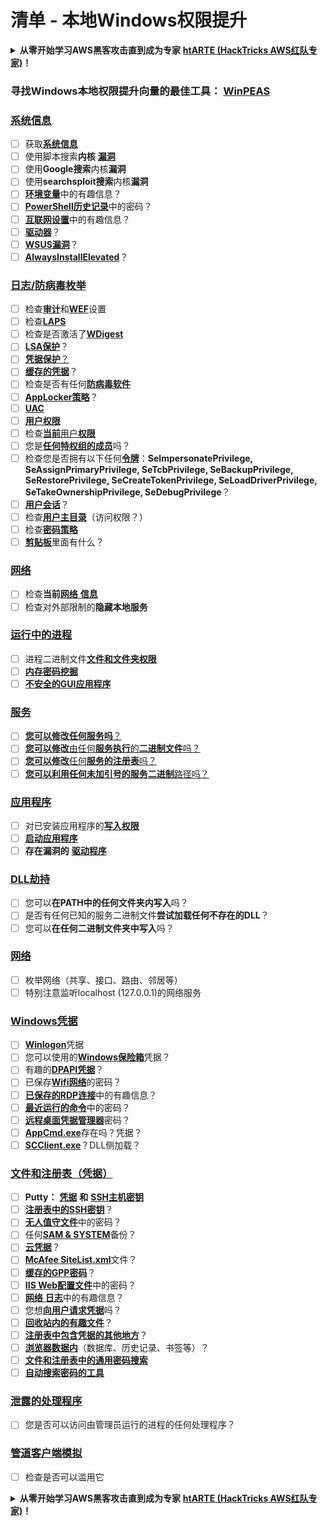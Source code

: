 # 清单 - 本地Windows权限提升

<details>

<summary><strong>从零开始学习AWS黑客攻击直到成为专家</strong> <a href="https://training.hacktricks.xyz/courses/arte"><strong>htARTE (HackTricks AWS红队专家)</strong></a><strong>！</strong></summary>

支持HackTricks的其他方式：

* 如果您想在**HackTricks中看到您的公司广告**或**下载HackTricks的PDF**，请查看[**订阅计划**](https://github.com/sponsors/carlospolop)！
* 获取[**官方PEASS & HackTricks商品**](https://peass.creator-spring.com)
* 发现[**PEASS家族**](https://opensea.io/collection/the-peass-family)，我们独家的[**NFTs系列**](https://opensea.io/collection/the-peass-family)
* **加入** 💬 [**Discord群组**](https://discord.gg/hRep4RUj7f) 或 [**telegram群组**](https://t.me/peass) 或在 **Twitter** 🐦 上**关注**我 [**@carlospolopm**](https://twitter.com/carlospolopm)**。**
* **通过向** [**HackTricks**](https://github.com/carlospolop/hacktricks) 和 [**HackTricks Cloud**](https://github.com/carlospolop/hacktricks-cloud) github仓库提交PR来分享您的黑客技巧。**

</details>

### **寻找Windows本地权限提升向量的最佳工具：** [**WinPEAS**](https://github.com/carlospolop/privilege-escalation-awesome-scripts-suite/tree/master/winPEAS)

### [系统信息](windows-local-privilege-escalation/#system-info)

* [ ] 获取[**系统信息**](windows-local-privilege-escalation/#system-info)
* [ ] 使用脚本搜索**内核** [**漏洞**](windows-local-privilege-escalation/#version-exploits)
* [ ] 使用**Google搜索**内核**漏洞**
* [ ] 使用**searchsploit搜索**内核**漏洞**
* [ ] [**环境变量**](windows-local-privilege-escalation/#environment)中的有趣信息？
* [ ] [**PowerShell历史记录**](windows-local-privilege-escalation/#powershell-history)中的密码？
* [ ] [**互联网设置**](windows-local-privilege-escalation/#internet-settings)中的有趣信息？
* [ ] [**驱动器**](windows-local-privilege-escalation/#drives)？
* [ ] [**WSUS漏洞**](windows-local-privilege-escalation/#wsus)？
* [ ] [**AlwaysInstallElevated**](windows-local-privilege-escalation/#alwaysinstallelevated)？

### [日志/防病毒枚举](windows-local-privilege-escalation/#enumeration)

* [ ] 检查[**审计**](windows-local-privilege-escalation/#audit-settings)和[**WEF**](windows-local-privilege-escalation/#wef)设置
* [ ] 检查[**LAPS**](windows-local-privilege-escalation/#laps)
* [ ] 检查是否激活了[**WDigest**](windows-local-privilege-escalation/#wdigest)
* [ ] [**LSA保护**](windows-local-privilege-escalation/#lsa-protection)？
* [ ] [**凭据保护**](windows-local-privilege-escalation/#credentials-guard)[？](windows-local-privilege-escalation/#cached-credentials)
* [ ] [**缓存的凭据**](windows-local-privilege-escalation/#cached-credentials)？
* [ ] 检查是否有任何[**防病毒软件**](windows-av-bypass)
* [ ] [**AppLocker策略**](authentication-credentials-uac-and-efs#applocker-policy)？
* [ ] [**UAC**](authentication-credentials-uac-and-efs/uac-user-account-control)
* [ ] [**用户权限**](windows-local-privilege-escalation/#users-and-groups)
* [ ] 检查[**当前**用户**权限**](windows-local-privilege-escalation/#users-and-groups)
* [ ] 您是[**任何特权组的成员**](windows-local-privilege-escalation/#privileged-groups)吗？
* [ ] 检查您是否拥有以下任何[**令牌**](windows-local-privilege-escalation/#token-manipulation)：**SeImpersonatePrivilege, SeAssignPrimaryPrivilege, SeTcbPrivilege, SeBackupPrivilege, SeRestorePrivilege, SeCreateTokenPrivilege, SeLoadDriverPrivilege, SeTakeOwnershipPrivilege, SeDebugPrivilege**？
* [ ] [**用户会话**](windows-local-privilege-escalation/#logged-users-sessions)？
* [ ] 检查[**用户主目录**](windows-local-privilege-escalation/#home-folders)（访问权限？）
* [ ] 检查[**密码策略**](windows-local-privilege-escalation/#password-policy)
* [ ] [**剪贴板**](windows-local-privilege-escalation/#get-the-content-of-the-clipboard)里面有什么？

### [网络](windows-local-privilege-escalation/#network)

* [ ] 检查**当前**[**网络** **信息**](windows-local-privilege-escalation/#network)
* [ ] 检查对外部限制的**隐藏本地服务**

### [运行中的进程](windows-local-privilege-escalation/#running-processes)

* [ ] 进程二进制文件[**文件和文件夹权限**](windows-local-privilege-escalation/#file-and-folder-permissions)
* [ ] [**内存密码挖掘**](windows-local-privilege-escalation/#memory-password-mining)
* [ ] [**不安全的GUI应用程序**](windows-local-privilege-escalation/#insecure-gui-apps)

### [服务](windows-local-privilege-escalation/#services)

* [ ] [**您可以修改任何服务吗**？](windows-local-privilege-escalation#permissions)
* [ ] [**您可以修改**由任何**服务执行**的**二进制文件**吗？](windows-local-privilege-escalation/#modify-service-binary-path)
* [ ] [**您可以修改**任何**服务的注册表**吗？](windows-local-privilege-escalation/#services-registry-modify-permissions)
* [ ] [**您可以利用任何未加引号的服务二进制**路径吗？](windows-local-privilege-escalation/#unquoted-service-paths)

### [**应用程序**](windows-local-privilege-escalation/#applications)

* [ ] 对已安装应用程序的[**写入权限**](windows-local-privilege-escalation/#write-permissions)
* [ ] [**启动应用程序**](windows-local-privilege-escalation/#run-at-startup)
* [ ] **存在漏洞的** [**驱动程序**](windows-local-privilege-escalation/#drivers)

### [DLL劫持](windows-local-privilege-escalation/#path-dll-hijacking)

* [ ] 您可以**在PATH中的任何文件夹内写入**吗？
* [ ] 是否有任何已知的服务二进制文件**尝试加载任何不存在的DLL**？
* [ ] 您可以**在任何二进制文件夹中写入**吗？

### [网络](windows-local-privilege-escalation/#network)

* [ ] 枚举网络（共享、接口、路由、邻居等）
* [ ] 特别注意监听localhost (127.0.0.1)的网络服务

### [Windows凭据](windows-local-privilege-escalation/#windows-credentials)

* [ ] [**Winlogon**](windows-local-privilege-escalation/#winlogon-credentials)凭据
* [ ] 您可以使用的[**Windows保险箱**](windows-local-privilege-escalation/#credentials-manager-windows-vault)凭据？
* [ ] 有趣的[**DPAPI凭据**](windows-local-privilege-escalation/#dpapi)？
* [ ] 已保存[**Wifi网络**](windows-local-privilege-escalation/#wifi)的密码？
* [ ] [**已保存的RDP连接**](windows-local-privilege-escalation/#saved-rdp-connections)中的有趣信息？
* [ ] [**最近运行的命令**](windows-local-privilege-escalation/#recently-run-commands)中的密码？
* [ ] [**远程桌面凭据管理器**](windows-local-privilege-escalation/#remote-desktop-credential-manager)密码？
* [ ] [**AppCmd.exe**](windows-local-privilege-escalation/#appcmd-exe)存在吗？凭据？
* [ ] [**SCClient.exe**](windows-local-privilege-escalation/#scclient-sccm)？DLL侧加载？

### [文件和注册表（凭据）](windows-local-privilege-escalation/#files-and-registry-credentials)

* [ ] **Putty：** [**凭据**](windows-local-privilege-escalation/#putty-creds) **和** [**SSH主机密钥**](windows-local-privilege-escalation/#putty-ssh-host-keys)
* [ ] [**注册表中的SSH密钥**](windows-local-privilege-escalation/#ssh-keys-in-registry)？
* [ ] [**无人值守文件**](windows-local-privilege-escalation/#unattended-files)中的密码？
* [ ] 任何[**SAM & SYSTEM**](windows-local-privilege-escalation/#sam-and-system-backups)备份？
* [ ] [**云凭据**](windows-local-privilege-escalation/#cloud-credentials)？
* [ ] [**McAfee SiteList.xml**](windows-local-privilege-escalation/#mcafee-sitelist.xml)文件？
* [ ] [**缓存的GPP密码**](windows-local-privilege-escalation/#cached-gpp-pasword)？
* [ ] [**IIS Web配置文件**](windows-local-privilege-escalation/#iis-web-config)中的密码？
* [ ] [**网络** **日志**](windows-local-privilege-escalation/#logs)中的有趣信息？
* [ ] 您想[**向用户请求凭据**](windows-local-privilege-escalation/#ask-for-credentials)吗？
* [ ] [**回收站内的有趣文件**](windows-local-privilege-escalation/#credentials-in-the-recyclebin)？
* [ ] [**注册表中包含凭据的其他地方**](windows-local-privilege-escalation/#inside-the-registry)？
* [ ] [**浏览器数据内**](windows-local-privilege-escalation/#browsers-history)（数据库、历史记录、书签等）？
* [ ] [**文件和注册表中的通用密码搜索**](windows-local-privilege-escalation/#generic-password-search-in-files-and-registry)
* [ ] [**自动搜索密码的工具**](windows-local-privilege-escalation/#tools-that-search-for-passwords)

### [泄露的处理程序](windows-local-privilege-escalation/#leaked-handlers)

* [ ] 您是否可以访问由管理员运行的进程的任何处理程序？

### [管道客户端模拟](windows-local-privilege-escalation/#named-pipe-client-impersonation)

* [ ] 检查是否可以滥用它

<details>

<summary><strong>从零开始学习AWS黑客攻击直到成为专家</strong> <a href="https://training.hacktricks.xyz/courses/arte"><strong>htARTE (HackTricks AWS红队专家)</strong></a><strong>！</strong></summary>

支持HackTricks的其他方式：

* 如果您想在**HackTricks中看到您的公司广告**或**下载HackTricks的PDF**，请查看[**订阅计划**](https://github.com/sponsors/carlospolop)！
* 获取[**官方PEASS & HackTricks商品**](https://peass.creator-spring.com)
* 发现[**PEASS家族**](https://opensea.io/collection/the-peass-family)，我们独家的[**NFTs系列**](https://opensea.io/collection/the-peass-family)
* **加入** 💬 [**Discord群组**](https://discord.gg/hRep4RUj7f) 或 [**telegram群组**](https://t.me/peass) 或在 **Twitter** 🐦 上**关注**我 [**@carlospolopm**](https://twitter.com/carlospolopm)**。**
* **通过向** [**HackTricks**](https://github.com/carlospolop/hacktricks) 和 [**HackTricks Cloud**](https://github.com/carlospolop/hacktricks-cloud) github仓库提交PR来分享您的黑客技巧。**

</details>
